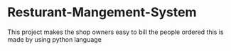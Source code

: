 # Resturant-Mangement-System
This project makes the shop owners easy to bill the people ordered this is made by using python language
